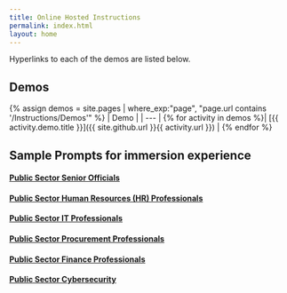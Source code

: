 ```yaml
---
title: Online Hosted Instructions
permalink: index.html
layout: home
---
```


Hyperlinks to each of the demos are listed below.

## Demos

{% assign demos = site.pages | where_exp:"page", "page.url contains '/Instructions/Demos'" %}
| Demo |
| --- |
{% for activity in demos  %}| [{{ activity.demo.title }}]({{ site.github.url }}{{ activity.url }}) |
{% endfor %}

## Sample Prompts for immersion experience

#### [Public Sector Senior Officials ](https://microsoftlearning.github.io/MS-4021-WWPS-Copilot-Immersion-Experience/Instructions/Prompts/1-Senior-Official-Prompts.html)

#### [Public Sector Human Resources (HR) Professionals](https://microsoftlearning.github.io/MS-4021-WWPS-Copilot-Immersion-Experience/Instructions/Prompts/2-HR-Prompts.html)

#### [Public Sector IT Professionals](https://microsoftlearning.github.io/MS-4021-WWPS-Copilot-Immersion-Experience/Instructions/Prompts/3-IT-Prompts.html)

#### [Public Sector Procurement Professionals](https://microsoftlearning.github.io/MS-4021-WWPS-Copilot-Immersion-Experience/Instructions/Prompts/4-Procurement-Prompts.html)

#### [Public Sector Finance Professionals](https://microsoftlearning.github.io/MS-4021-WWPS-Copilot-Immersion-Experience/Instructions/Prompts/5-Finance-Prompts.html)

#### [Public Sector Cybersecurity](https://microsoftlearning.github.io/MS-4021-WWPS-Copilot-Immersion-Experience/Instructions/Prompts/6-Cybersecurity.html)
